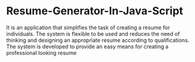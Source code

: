 # Resume-Generator-In-Java-Script

It is an application that simplifies the task of creating a resume for individuals. The system is flexible to be used and reduces the need of thinking and designing an appropriate resume according to qualifications. The system is developed to provide an easy means for creating a professional looking resume
